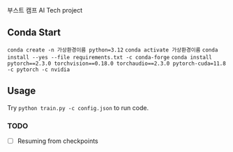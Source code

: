 부스트 캠프 AI Tech project


## Conda  Start
`conda create -n 가상환경이름 python=3.12`
`conda activate 가상환경이름`
`conda install --yes --file requirements.txt -c conda-forge`
`conda install pytorch==2.3.0 torchvision==0.18.0 torchaudio==2.3.0 pytorch-cuda=11.8 -c pytorch -c nvidia`

## Usage
Try `python train.py -c config.json` to run code.


### TODO
- [ ] Resuming from checkpoints